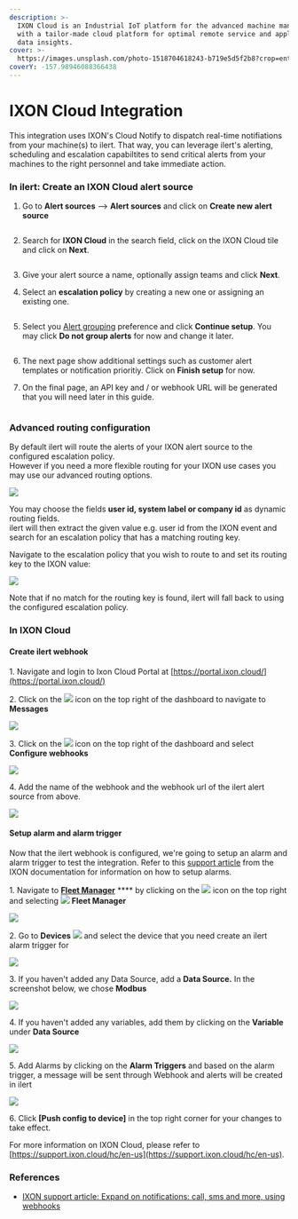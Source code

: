 ```yaml
---
description: >-
  IXON Cloud is an Industrial IoT platform for the advanced machine manufacturer
  with a tailor-made cloud platform for optimal remote service and applicable
  data insights.
cover: >-
  https://images.unsplash.com/photo-1518704618243-b719e5d5f2b8?crop=entropy&cs=srgb&fm=jpg&ixid=MnwxOTcwMjR8MHwxfHNlYXJjaHw0fHxpbmR1c3RyeSUyMDQuMHxlbnwwfHx8fDE2MzM5NjYyNTQ&ixlib=rb-1.2.1&q=85
coverY: -157.98946088366438
---
```


# IXON Cloud Integration

This integration uses IXON's Cloud Notify to dispatch real-time notifiations from your machine(s) to ilert. That way, you can leverage ilert's alerting, scheduling and escalation capabiltites to send critical alerts from your machines to the right personnel and take immediate action.

### In ilert: Create an IXON Cloud alert source

1.  Go to **Alert sources** --> **Alert sources** and click on **Create new alert source**

    <figure><img src="../../.gitbook/assets/Screenshot 2023-08-28 at 10.21.10.png" alt=""><figcaption></figcaption></figure>
2.  Search for **IXON Cloud** in the search field, click on the IXON Cloud tile and click on **Next**.&#x20;

    <figure><img src="../../.gitbook/assets/Screenshot 2023-08-28 at 10.24.23.png" alt=""><figcaption></figcaption></figure>
3. Give your alert source a name, optionally assign teams and click **Next**.
4.  Select an **escalation policy** by creating a new one or assigning an existing one.

    <figure><img src="../../.gitbook/assets/Screenshot 2023-08-28 at 11.37.47.png" alt=""><figcaption></figcaption></figure>
5.  Select you [Alert grouping](../../alerting/alert-sources.md#alert-grouping) preference and click **Continue setup**. You may click **Do not group alerts** for now and change it later.&#x20;

    <figure><img src="../../.gitbook/assets/Screenshot 2023-08-28 at 11.38.24.png" alt=""><figcaption></figcaption></figure>
6. The next page show additional settings such as customer alert templates or notification prioritiy. Click on **Finish setup** for now.
7.  On the final page, an API key and / or webhook URL will be generated that you will need later in this guide.

    <figure><img src="../../.gitbook/assets/Screenshot 2023-08-28 at 11.47.34 (1).png" alt=""><figcaption></figcaption></figure>

### Advanced routing configuration

By default ilert will route the alerts of your IXON alert source to the configured escalation policy.\
However if you need a more flexible routing for your IXON use cases you may use our advanced routing options.

![](<../../.gitbook/assets/image (52).png>)

You may choose the fields **user id, system label or company id** as dynamic routing fields.\
ilert will then extract the given value e.g. user id from the IXON event and search for an escalation policy that has a matching routing key.

Navigate to the escalation policy that you wish to route to and set its routing key to the IXON value:

![](<../../.gitbook/assets/image (165).png>)

Note that if no match for the routing key is found, ilert will fall back to using the configured escalation policy.

### In IXON Cloud

#### Create ilert webhook

1\. Navigate and login to Ixon Cloud Portal at [https://portal.ixon.cloud/](https://portal.ixon.cloud/)

2\. Click on the ![](https://cdn.ixon.cloud/support/website/images/gui-icons/mail_outline.svg) icon on the top right of the dashboard to navigate to **Messages**

![](../../.gitbook/assets/ixon-message.png)

3\. Click on the ![](https://cdn.ixon.cloud/support/website/images/gui-icons/settings_outline.svg) icon on the top right of the dashboard and select **Configure webhooks**

![](../../.gitbook/assets/ixon-webhook.png)

4\. Add the name of the webhook and the webhook url of the ilert alert source from above.

![](../../.gitbook/assets/ixon-newwebhook.png)

#### Setup alarm and alarm trigger

Now that the ilert webhook is configured, we're going to setup an alarm and alarm trigger to test the integration. Refer to this [support article](https://support.ixon.cloud/hc/en-us/articles/360016805380) from the IXON documentation for information on how to setup alarms.

1\. Navigate to [**Fleet Manager**](https://portal.ixon.cloud/fleet-manager) \*\*\*\* by clicking on the ![](https://cdn.ixon.cloud/support/website/images/gui-icons/apps_rounded.svg) icon on the top right and selecting ![](https://cdn.ixon.cloud/support/website/images/gui-icons/gear_outline.svg) **Fleet Manager**

![](../../.gitbook/assets/ixon-tofleet.png)

2\. Go to **Devices** ![](https://cdn.ixon.cloud/support/website/images/gui-icons/cloud_connectors_outline.svg) and select the device that you need create an ilert alarm trigger for

![](../../.gitbook/assets/ixon-device.png)

3\. If you haven't added any Data Source, add a **Data Source.** In the screenshot below, we chose **Modbus**

![](../../.gitbook/assets/ixon-datasource.png)

4\. If you haven't added any variables, add them by clicking on the **Variable** under **Data Source**

![](../../.gitbook/assets/ixon-variable.png)

5\. Add Alarms by clicking on the **Alarm Triggers** and based on the alarm trigger, a message will be sent through Webhook and alerts will be created in ilert

![](../../.gitbook/assets/ixon-trigger.png)

6\. Click **\[Push config to device]** in the top right corner for your changes to take effect.

For more information on IXON Cloud, please refer to [https://support.ixon.cloud/hc/en-us](https://support.ixon.cloud/hc/en-us).

### References

* [IXON support article: Expand on notifications: call, sms and more, using webhooks](https://support.ixon.cloud/hc/en-us/articles/360018158379-Expand-on-notifications-call-sms-and-more-using-webhooks)
